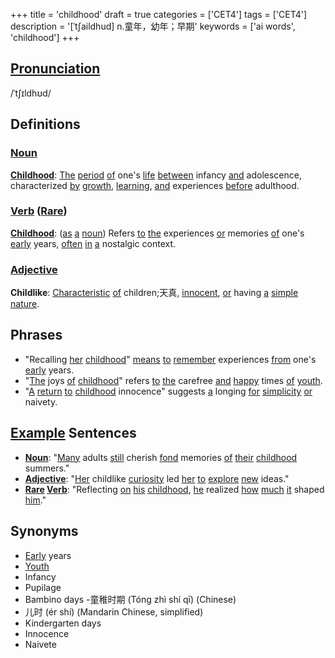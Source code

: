+++
title = 'childhood'
draft = true
categories = ['CET4']
tags = ['CET4']
description = '[ˈt∫aildhud] n.童年，幼年；早期'
keywords = ['ai words', 'childhood']
+++

## [Pronunciation](/post/pronunciation/)
/ˈtʃɪldhʊd/

## Definitions
### [Noun](/post/noun/)
**[Childhood](/post/childhood/)**: [The](/post/the/) [period](/post/period/) [of](/post/of/) one's [life](/post/life/) [between](/post/between/) infancy [and](/post/and/) adolescence, characterized [by](/post/by/) [growth](/post/growth/), [learning](/post/learning/), [and](/post/and/) experiences [before](/post/before/) adulthood.

### [Verb](/post/verb/) ([Rare](/post/rare/))
**[Childhood](/post/childhood/)**: ([as](/post/as/) [a](/post/a/) [noun](/post/noun/)) Refers [to](/post/to/) [the](/post/the/) experiences [or](/post/or/) memories [of](/post/of/) one's [early](/post/early/) years, [often](/post/often/) [in](/post/in/) [a](/post/a/) nostalgic context.

### [Adjective](/post/adjective/)
**Childlike**: [Characteristic](/post/characteristic/) [of](/post/of/) children;天真, [innocent](/post/innocent/), [or](/post/or/) having [a](/post/a/) [simple](/post/simple/) [nature](/post/nature/).

## Phrases
- "Recalling [her](/post/her/) [childhood](/post/childhood/)" [means](/post/means/) [to](/post/to/) [remember](/post/remember/) experiences [from](/post/from/) one's [early](/post/early/) years.
- "[The](/post/the/) joys [of](/post/of/) [childhood](/post/childhood/)" refers [to](/post/to/) [the](/post/the/) carefree [and](/post/and/) [happy](/post/happy/) times [of](/post/of/) [youth](/post/youth/).
- "[A](/post/a/) [return](/post/return/) [to](/post/to/) [childhood](/post/childhood/) innocence" suggests [a](/post/a/) longing [for](/post/for/) [simplicity](/post/simplicity/) [or](/post/or/) naivety.

## [Example](/post/example/) Sentences
- **[Noun](/post/noun/)**: "[Many](/post/many/) adults [still](/post/still/) cherish [fond](/post/fond/) memories [of](/post/of/) [their](/post/their/) [childhood](/post/childhood/) summers."
- **[Adjective](/post/adjective/)**: "[Her](/post/her/) childlike [curiosity](/post/curiosity/) led [her](/post/her/) [to](/post/to/) [explore](/post/explore/) [new](/post/new/) ideas."
- **[Rare](/post/rare/) [Verb](/post/verb/)**: "Reflecting [on](/post/on/) [his](/post/his/) [childhood](/post/childhood/), [he](/post/he/) realized [how](/post/how/) [much](/post/much/) [it](/post/it/) shaped [him](/post/him/)."

## Synonyms
- [Early](/post/early/) years
- [Youth](/post/youth/)
- Infancy
- Pupilage
- Bambino days
-童稚时期 (Tóng zhì shí qī) (Chinese)
- 儿时 (ér shí) (Mandarin Chinese, simplified)
- Kindergarten days
- Innocence
- Naivete
